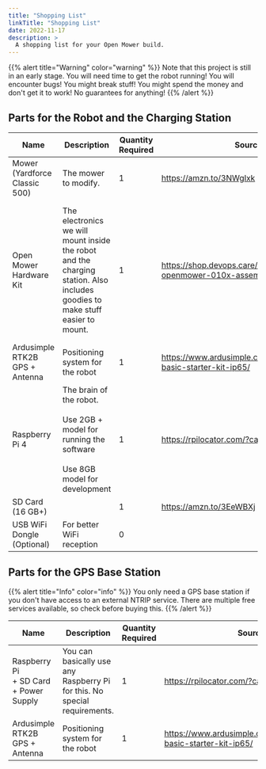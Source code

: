 ```yaml
---
title: "Shopping List"
linkTitle: "Shopping List"
date: 2022-11-17
description: >
  A shopping list for your Open Mower build.	
---
```


{{% alert title="Warning" color="warning" %}}
Note that this project is still in an early stage. You will need time to get the robot running! You will encounter bugs! You might break stuff! You might spend the money and don't get it to work! No guarantees for anything!
{{% /alert %}}

## Parts for the Robot and the Charging Station

| Name                               | Description                                                                                                                   | Quantity Required | Source Link                                                               | Notes                                                                                                                                       |
|------------------------------------|-------------------------------------------------------------------------------------------------------------------------------|-------------------|---------------------------------------------------------------------------|---------------------------------------------------------------------------------------------------------------------------------------------|
| Mower<br />(Yardforce Classic 500) | The mower to modify.                                                                                                          | 1                 | https://amzn.to/3NWgIxk                                                   |                                                                                                                                             |
| Open Mower Hardware Kit            | The electronics we will mount inside the robot and the charging station. Also includes goodies to make stuff easier to mount. | 1                 | https://shop.devops.care/openmower/25-openmower-010x-assembled-board.html | Alternatively you can source and solder most of these parts yourself. Check the repositories in the Links section for PCB designs and BOMs. |
| Ardusimple RTK2B GPS + Antenna     | Positioning system for the robot                                                                                              | 1                 | https://www.ardusimple.com/product/simplertk2b-basic-starter-kit-ip65/    |                                                                                                                                             |
| Raspberry Pi 4                     | The brain of the robot.<br /><br />Use 2GB + model for running the software<br /><br />Use 8GB model for development          | 1                 | https://rpilocator.com/?cat=PI4&instock                                   | Yes, it has to be the Raspberry Pi 4, because we need all the UARTs.                                                                        |
| SD Card (16 GB+)                   |                                                                                                                               | 1                 | https://amzn.to/3EeWBXj                                                   |                                                                                                                                             |
| USB WiFi Dongle (Optional)         | For better WiFi reception                                                                                                     | 0                 |                                                                           | Check for Linux Support                                                                                                                     |



## Parts for the GPS Base Station

{{% alert title="Info" color="info" %}}
You only need a GPS base station if you don't have access to an external NTRIP service. There are multiple free services available, so check before buying this.
{{% /alert %}}

| Name                                            | Description                                                               | Quantity Required | Source Link                                                            | Notes |
|-------------------------------------------------|---------------------------------------------------------------------------|-------------------|------------------------------------------------------------------------|-------|
| Raspberry Pi<br />+ SD Card<br />+ Power Supply | You can basically use any Raspberry Pi for this. No special requirements. | 1                 | https://rpilocator.com/?cat=PI4&instock                                |       |
| Ardusimple RTK2B GPS + Antenna                  | Positioning system for the robot                                          | 1                 | https://www.ardusimple.com/product/simplertk2b-basic-starter-kit-ip65/ |       |

